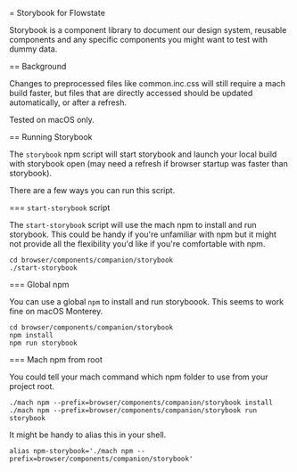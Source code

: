 = Storybook for Flowstate

Storybook is a component library to document our design system, reusable
components and any specific components you might want to test with dummy data.

== Background

Changes to preprocessed files like common.inc.css will still require a mach
build faster, but files that are directly accessed should be updated
automatically, or after a refresh.

Tested on macOS only.

== Running Storybook

The `storybook` npm script will start storybook and launch your local build
with storybook open (may need a refresh if browser startup was faster than
storybook).

There are a few ways you can run this script.

=== `start-storybook` script

The `start-storybook` script will use the mach npm to install and run storybook.
This could be handy if you're unfamiliar with npm but it might not provide all
the flexibility you'd like if you're comfortable with npm.

```
cd browser/components/companion/storybook
./start-storybook
```

=== Global npm

You can use a global `npm` to install and run storyboook. This seems to work
fine on macOS Monterey.

```
cd browser/components/companion/storybook
npm install
npm run storybook
```

=== Mach npm from root

You could tell your mach command which npm folder to use from your project root.

```
./mach npm --prefix=browser/components/companion/storybook install
./mach npm --prefix=browser/components/companion/storybook run storybook
```

It might be handy to alias this in your shell.

```
alias npm-storybook='./mach npm --prefix=browser/components/companion/storybook'
```
